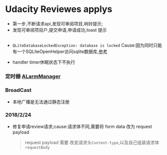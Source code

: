 # Udacity Reviewes applys
* 第一步,不断请求api,发现可审阅项目,响铃提示;
* 发现可审阅项目户,提交申请,申请成功,toast 提示



## 
* ```QLiteDatabaseLockedException: database is locked```
    Cause:因为同时只能有一个SQLiteOpenHelper访问sqlite数据库,[参考](http://blog.csdn.net/u010002184/article/details/51508082)
    
* handler timer休眠状态下不执行

### 定时器 [ALarmManager](https://www.jianshu.com/p/d69a90bc44c0)


### BroadCast
 * 本地广播是无法通过静态注册
 
 ### 2018/2/24
 * 修复申请review请求;cause:请求体不同,需要将 form data 改为 request payload 
    > request payload 需要 改变请求头```Content-type```,以及自己组装请求体```requestBody```